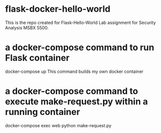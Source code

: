 # flask-docker-hello-world
This is the repo created for Flask-Hello-World Lab assignment for Security Analysis MSBX 5500.

# a docker-compose command to run Flask container
docker-compose up
This command builds my own docker container

# a docker-compose command to execute make-request.py within a running container
docker-compose exec web python make-request.py
